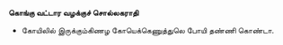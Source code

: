 **கொங்கு வட்டார வழக்குச் சொல்லகராதி**
- கோயிலில் இருக்கும்கிணழ கோயெக்கெணுத்துலெ போயி தண்ணி கொண்டா.

